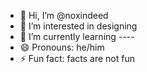 - 👋 Hi, I’m @noxindeed
- 👀 I’m interested in designing 
- 🌱 I’m currently learning ----
- 😄 Pronouns: he/him
- ⚡ Fun fact: facts are not fun

<!---
noxindeed/noxindeed is a ✨ special ✨ repository because its `README.md` (this file) appears on your GitHub profile.
You can click the Preview link to take a look at your changes.
--->
